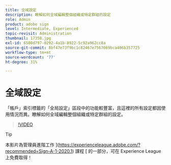 ```yaml
---
title: 全域設定
description: 瞭解如何全域編輯整個組織或特定群組的設定
role: Admin
product: adobe sign
level: Intermediate, Experienced
topic-revisit: Administration
thumbnail: 17358.jpg
exl-id: 6500d797-0292-4a1b-8922-5c92a962cc8a
source-git-commit: 8bf47e73f9bc1c82467e7567069bca406b357725
workflow-type: tm+mt
source-wordcount: '77'
ht-degree: 31%

---
```


# 全域設定

「帳戶」索引標籤的「全局設定」區段中的功能較豐富，且這裡的所有設定都因使用情況而異。瞭解如何全域編輯整個組織或特定群組的設定。

>[!VIDEO](https://video.tv.adobe.com/v/3412507?hidetitle=true)

>[!TIP]
>
>本影片為管理員進階工作 ](https://experienceleague.adobe.com/?recommended=Sign-A-1-2020.1) 課程 [ 的一部分，可在 Experience League 上免費取得！
